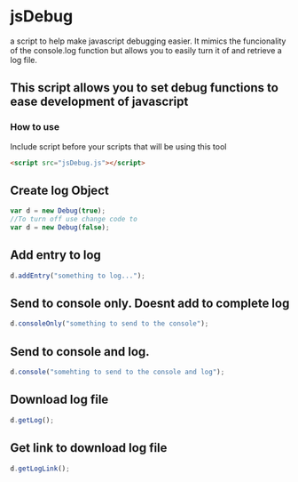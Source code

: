 # jsDebug
a script to help make javascript debugging easier. It mimics the funcionality of the console.log function but allows you to easily turn it of and retrieve a log file.

## This script allows you to set debug functions to ease development of javascript

### How to use

Include script before your scripts that will be using this tool
```html
<script src="jsDebug.js"></script>
```

## Create log Object
```javascript
var d = new Debug(true); 
//To turn off use change code to 
var d = new Debug(false); 
```

## Add entry to log
```javascript
d.addEntry("something to log...");
```

## Send to console only. Doesnt add to complete log
```javascript
d.consoleOnly("something to send to the console");
```

## Send to console and log.
```javascript
d.console("somehting to send to the console and log");
```

## Download log file
```javascript
d.getLog();
```

## Get link to download log file
```javascript
d.getLogLink();
```
